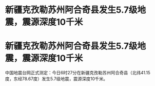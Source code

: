 # 新疆克孜勒苏州阿合奇县发生5.7级地震，震源深度10千米

# 新疆克孜勒苏州阿合奇县发生5.7级地震，震源深度10千米

中国地震台网正式测定：今日6时27分在新疆克孜勒苏州阿合奇县（北纬41.15度，东经78.67度）发生5.7级地震，震源深度10千米。 ​​​

